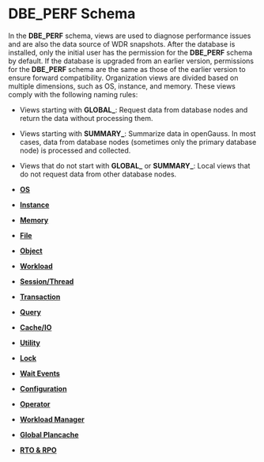 # DBE\_PERF Schema<a name="EN-US_TOPIC_0289899966"></a>

In the  **DBE\_PERF**  schema, views are used to diagnose performance issues and are also the data source of WDR snapshots. After the database is installed, only the initial user has the permission for the  **DBE\_PERF**  schema by default. If the database is upgraded from an earlier version, permissions for the  **DBE\_PERF**  schema are the same as those of the earlier version to ensure forward compatibility. Organization views are divided based on multiple dimensions, such as OS, instance, and memory. These views comply with the following naming rules:

-   Views starting with  **GLOBAL\_**: Request data from database nodes and return the data without processing them.
-   Views starting with  **SUMMARY\_**: Summarize data in openGauss. In most cases, data from database nodes \(sometimes only the primary database node\) is processed and collected.
-   Views that do not start with  **GLOBAL\_**  or  **SUMMARY\_**: Local views that do not request data from other database nodes.

-   **[OS](os.md)**  

-   **[Instance](instance.md)**  

-   **[Memory](memory-26.md)**  

-   **[File](file.md)**  

-   **[Object](object.md)**  

-   **[Workload](workload.md)**  

-   **[Session/Thread](session-thread.md)**  

-   **[Transaction](transaction.md)**  

-   **[Query](query.md)**  

-   **[Cache/IO](cache-io.md)**  

-   **[Utility](utility.md)**  

-   **[Lock](lock-28.md)**  

-   **[Wait Events](wait-events.md)**  

-   **[Configuration](configuration.md)**  

-   **[Operator](operator.md)**  

-   **[Workload Manager](workload-manager.md)**  

-   **[Global Plancache](global-plancache.md)**  

-   **[RTO & RPO](rto-rpo.md)**  


